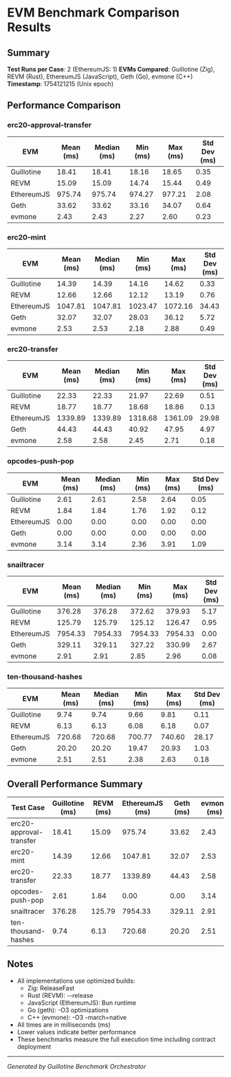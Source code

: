 # EVM Benchmark Comparison Results

## Summary

**Test Runs per Case**: 2 (EthereumJS: 1)
**EVMs Compared**: Guillotine (Zig), REVM (Rust), EthereumJS (JavaScript), Geth (Go), evmone (C++)
**Timestamp**: 1754121215 (Unix epoch)

## Performance Comparison

### erc20-approval-transfer

| EVM | Mean (ms) | Median (ms) | Min (ms) | Max (ms) | Std Dev (ms) |
|-----|-----------|-------------|----------|----------|-------------|
| Guillotine  |     18.41 |       18.41 |    18.16 |    18.65 |        0.35 |
| REVM        |     15.09 |       15.09 |    14.74 |    15.44 |        0.49 |
| EthereumJS  |    975.74 |      975.74 |   974.27 |   977.21 |        2.08 |
| Geth        |     33.62 |       33.62 |    33.16 |    34.07 |        0.64 |
| evmone      |      2.43 |        2.43 |     2.27 |     2.60 |        0.23 |

### erc20-mint

| EVM | Mean (ms) | Median (ms) | Min (ms) | Max (ms) | Std Dev (ms) |
|-----|-----------|-------------|----------|----------|-------------|
| Guillotine  |     14.39 |       14.39 |    14.16 |    14.62 |        0.33 |
| REVM        |     12.66 |       12.66 |    12.12 |    13.19 |        0.76 |
| EthereumJS  |   1047.81 |     1047.81 |  1023.47 |  1072.16 |       34.43 |
| Geth        |     32.07 |       32.07 |    28.03 |    36.12 |        5.72 |
| evmone      |      2.53 |        2.53 |     2.18 |     2.88 |        0.49 |

### erc20-transfer

| EVM | Mean (ms) | Median (ms) | Min (ms) | Max (ms) | Std Dev (ms) |
|-----|-----------|-------------|----------|----------|-------------|
| Guillotine  |     22.33 |       22.33 |    21.97 |    22.69 |        0.51 |
| REVM        |     18.77 |       18.77 |    18.68 |    18.86 |        0.13 |
| EthereumJS  |   1339.89 |     1339.89 |  1318.68 |  1361.09 |       29.98 |
| Geth        |     44.43 |       44.43 |    40.92 |    47.95 |        4.97 |
| evmone      |      2.58 |        2.58 |     2.45 |     2.71 |        0.18 |

### opcodes-push-pop

| EVM | Mean (ms) | Median (ms) | Min (ms) | Max (ms) | Std Dev (ms) |
|-----|-----------|-------------|----------|----------|-------------|
| Guillotine  |      2.61 |        2.61 |     2.58 |     2.64 |        0.05 |
| REVM        |      1.84 |        1.84 |     1.76 |     1.92 |        0.12 |
| EthereumJS  |      0.00 |        0.00 |     0.00 |     0.00 |        0.00 |
| Geth        |      0.00 |        0.00 |     0.00 |     0.00 |        0.00 |
| evmone      |      3.14 |        3.14 |     2.36 |     3.91 |        1.09 |

### snailtracer

| EVM | Mean (ms) | Median (ms) | Min (ms) | Max (ms) | Std Dev (ms) |
|-----|-----------|-------------|----------|----------|-------------|
| Guillotine  |    376.28 |      376.28 |   372.62 |   379.93 |        5.17 |
| REVM        |    125.79 |      125.79 |   125.12 |   126.47 |        0.95 |
| EthereumJS  |   7954.33 |     7954.33 |  7954.33 |  7954.33 |        0.00 |
| Geth        |    329.11 |      329.11 |   327.22 |   330.99 |        2.67 |
| evmone      |      2.91 |        2.91 |     2.85 |     2.96 |        0.08 |

### ten-thousand-hashes

| EVM | Mean (ms) | Median (ms) | Min (ms) | Max (ms) | Std Dev (ms) |
|-----|-----------|-------------|----------|----------|-------------|
| Guillotine  |      9.74 |        9.74 |     9.66 |     9.81 |        0.11 |
| REVM        |      6.13 |        6.13 |     6.08 |     6.18 |        0.07 |
| EthereumJS  |    720.68 |      720.68 |   700.77 |   740.60 |       28.17 |
| Geth        |     20.20 |       20.20 |    19.47 |    20.93 |        1.03 |
| evmone      |      2.51 |        2.51 |     2.38 |     2.63 |        0.18 |

## Overall Performance Summary

| Test Case | Guillotine (ms) | REVM (ms) | EthereumJS (ms) | Geth (ms) | evmone (ms) |
|-----------|-----------------|-----------|-----------|-----------|-------------|
| erc20-approval-transfer   |           18.41 |     15.09 |    975.74 |     33.62 |        2.43 |
| erc20-mint                |           14.39 |     12.66 |   1047.81 |     32.07 |        2.53 |
| erc20-transfer            |           22.33 |     18.77 |   1339.89 |     44.43 |        2.58 |
| opcodes-push-pop          |            2.61 |      1.84 |      0.00 |      0.00 |        3.14 |
| snailtracer               |          376.28 |    125.79 |   7954.33 |    329.11 |        2.91 |
| ten-thousand-hashes       |            9.74 |      6.13 |    720.68 |     20.20 |        2.51 |

## Notes

- All implementations use optimized builds:
  - Zig: ReleaseFast
  - Rust (REVM): --release
  - JavaScript (EthereumJS): Bun runtime
  - Go (geth): -O3 optimizations
  - C++ (evmone): -O3 -march=native
- All times are in milliseconds (ms)
- Lower values indicate better performance
- These benchmarks measure the full execution time including contract deployment

---

*Generated by Guillotine Benchmark Orchestrator*
